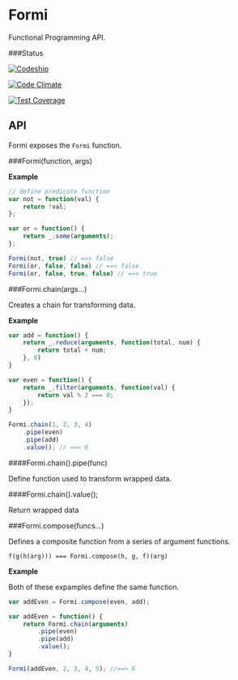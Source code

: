 Formi
=== 

Functional Programming API.

###Status

[![Codeship](https://codeship.com/projects/2b973c80-6323-0132-0a27-4ad47cf4b99f/status?branch=develop)](https://codeship.com/projects/52245)

[![Code Climate](https://codeclimate.com/github/krambuhl/Formi/badges/gpa.svg)](https://codeclimate.com/github/krambuhl/Formi)

[![Test Coverage](https://codeclimate.com/github/krambuhl/Formi/badges/coverage.svg)](https://codeclimate.com/github/krambuhl/Formi)


API
---

Formi exposes the `Formi` function.

###Formi(function, args)

__Example__

```js
// define predicate function
var not = function(val) {
    return !val;
};

var or = function() {
    return _.some(arguments);
};

Formi(not, true) // ==> false
Formi(or, false, false) // ==> false
Formi(or, false, true, false) // ==> true
```

###Formi.chain(args...)

Creates a chain for transforming data.

__Example__

```js
var add = function() {
    return _.reduce(arguments, function(total, num) {
        return total + num;
    }, 0)
}

var even = function() {
    return _.filter(arguments, function(val) {
        return val % 2 === 0;
    });
}

Formi.chain(1, 2, 3, 4)
    .pipe(even)
    .pipe(add)
    .value(); // ==> 6
```

####Formi.chain().pipe(func)

Define function used to transform wrapped data.

####Formi.chain().value();

Return wrapped data


###Formi.compose(funcs...)

Defines a composite function from a series of argument functions.

`f(g(h(arg))) === Formi.compose(h, g, f)(arg)`

__Example__

Both of these expamples define the same function.

```js
var addEven = Formi.compose(even, add);

var addEven = function() {
    return Formi.chain(arguments)
        .pipe(even)
        .pipe(add)
        .value();
}

Formi(addEven, 2, 3, 4, 5); //==> 6
```